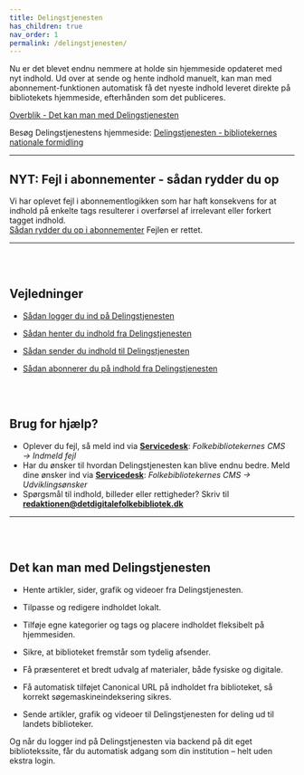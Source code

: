 ```yaml
---
title: Delingstjenesten
has_children: true
nav_order: 1
permalink: /delingstjenesten/
---
```


Nu er det blevet endnu nemmere at holde sin hjemmeside opdateret med nyt indhold. Ud over at sende og hente indhold manuelt, kan man med abonnement-funktionen automatisk få det nyeste indhold leveret direkte på bibliotekets hjemmeside, efterhånden som det publiceres. 

[Overblik - Det kan man med Delingstjenesten](https://www.folkebibliotekernescms.dk/main/delingstjenesten/#det-kan-man-med-delingstjenesten)

Besøg Delingstjenestens hjemmeside: [Delingstjenesten - bibliotekernes nationale formidling](https://delingstjenesten.dk/)

---

## NYT: Fejl i abonnementer - sådan rydder du op
Vi har oplevet fejl i abonnementlogikken som har haft konsekvens for at indhold på enkelte tags resulterer i overførsel af irrelevant eller forkert tagget indhold.<br>
[Sådan rydder du op i abonnementer](https://www.folkebibliotekernescms.dk/main/delingstjenesten/abonnementlogik/)
Fejlen er rettet.

---
<br><br>

## Vejledninger

- [Sådan logger du ind på Delingstjenesten](https://www.folkebibliotekernescms.dk/main/delingstjenesten/login-i-delingstjenesten/)

- [Sådan henter du indhold fra Delingstjenesten](https://www.folkebibliotekernescms.dk/main/delingstjenesten/import-af-indhold/)

- [Sådan sender du indhold til Delingstjenesten](https://www.folkebibliotekernescms.dk/main/delingstjenesten/eksport-af-indhold/)
  
- [Sådan abonnerer du på indhold fra Delingstjenesten](https://www.folkebibliotekernescms.dk/main/delingstjenesten/abonnementsordning/)

<br><br>

## Brug for hjælp?
- Oplever du fejl, så meld ind via [**Servicedesk**](https://detdigitalefolkebibliotek.atlassian.net/servicedesk/customer/portals): *Folkebibliotekernes CMS → Indmeld fejl*
- Har du ønsker til hvordan Delingstjenesten kan blive endnu bedre. Meld dine ønsker ind via [**Servicedesk**](https://detdigitalefolkebibliotek.atlassian.net/servicedesk/customer/portals): *Folkebibliotekernes CMS → Udviklingsønsker*
- Spørgsmål til indhold, billeder eller rettigheder? Skriv til [**redaktionen@detdigitalefolkebibliotek.dk**](mailto:redaktionen@detdigitalefolkebibliotek.dk)

---
<br><br>

## Det kan man med Delingstjenesten

- Hente artikler, sider, grafik og videoer fra Delingstjenesten.

- Tilpasse og redigere indholdet lokalt.

- Tilføje egne kategorier og tags og placere indholdet fleksibelt på hjemmesiden.

- Sikre, at biblioteket fremstår som tydelig afsender.

- Få præsenteret et bredt udvalg af materialer, både fysiske og digitale.

- Få automatisk tilføjet Canonical URL på indholdet fra biblioteket, så korrekt søgemaskineindeksering sikres.
  
- Sende artikler, grafik og videoer til Delingstjenesten for deling ud til landets biblioteker.

Og når du logger ind på Delingstjenesten via backend på dit eget bibliotekssite, får du automatisk adgang som din institution – helt uden ekstra login.
